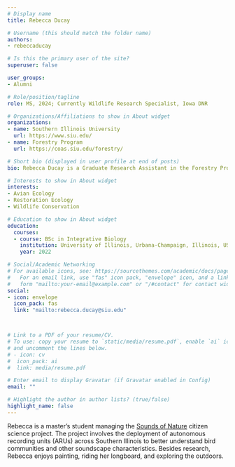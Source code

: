```yaml
---
# Display name
title: Rebecca Ducay

# Username (this should match the folder name)
authors:
- rebeccaducay

# Is this the primary user of the site?
superuser: false

user_groups: 
- Alumni

# Role/position/tagline
role: MS, 2024; Currently Wildlife Research Specialist, Iowa DNR

# Organizations/Affiliations to show in About widget
organizations:
- name: Southern Illinois University
  url: https://www.siu.edu/
- name: Forestry Program
  url: https://coas.siu.edu/forestry/ 

# Short bio (displayed in user profile at end of posts)
bio: Rebecca Ducay is a Graduate Research Assistant in the Forestry Program at Southern Illinois University.

# Interests to show in About widget
interests:
- Avian Ecology
- Restoration Ecology    
- Wildlife Conservation

# Education to show in About widget
education:
  courses:
  - course: BSc in Integrative Biology
    institution: University of Illinois, Urbana-Champaign, Illinois, USA
    year: 2022

# Social/Academic Networking
# For available icons, see: https://sourcethemes.com/academic/docs/page-builder/#icons
#   For an email link, use "fas" icon pack, "envelope" icon, and a link in the
#   form "mailto:your-email@example.com" or "/#contact" for contact widget.
social:
- icon: envelope
  icon_pack: fas
  link: "mailto:rebecca.ducay@siu.edu"



# Link to a PDF of your resume/CV.
# To use: copy your resume to `static/media/resume.pdf`, enable `ai` icons in `params.toml`, 
# and uncomment the lines below.
# - icon: cv
#  icon_pack: ai
#  link: media/resume.pdf

# Enter email to display Gravatar (if Gravatar enabled in Config)
email: ""

# Highlight the author in author lists? (true/false)
highlight_name: false
---
```


Rebecca is a master’s student managing the [Sounds of Nature](peaselab.com/sounds) citizen science project. The project involves the deployment of autonomous recording units (ARUs) across Southern Illinois to better understand bird communities and other soundscape characteristics. Besides research, Rebecca enjoys painting, riding her longboard, and exploring the outdoors.




